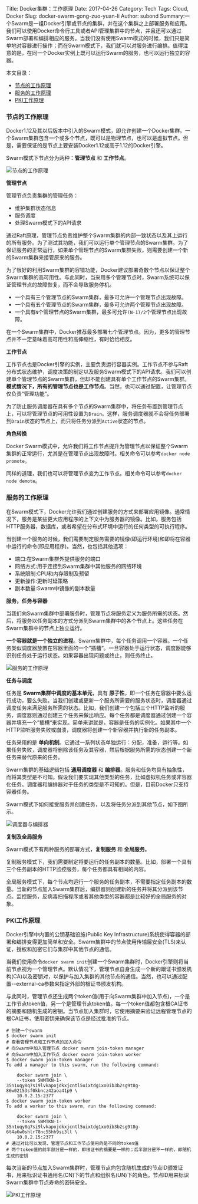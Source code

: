 Title: Docker集群：工作原理
Date: 2017-04-26
Category: Tech
Tags: Cloud, Docker
Slug: docker-swarm-gong-zuo-yuan-li
Author: subond
Summary:一个Swarm是一组Docker引擎或节点的集群，并在这个集群之上部署服务和应用。我们可以使用Docker命令行工具或者API管理集群中的节点，并且还可以通过Swarm部署和编排相应的服务。当我们没有使用Swarm模式的时候，我们只是简单地对容器进行操作；而在Swarm模式下，我们就可以对服务进行编排。值得注意的是，在同一个Docker实例上既可以运行Swarm的服务，也可以运行独立的容器。

本文目录：

+ [节点的工作原理](#节点的工作原理)
+ [服务的工作原理](#服务的工作原理)
+ [PKI工作原理](#PKI工作原理)


### 节点的工作原理

Docker1.12及其以后版本中引入的Swarm模式，即允许创建一个Docker集群。一个Swarm集群包含一个或多个节点，既可以是物理节点，也可以是虚拟节点。但是，需要保证的是节点上要安装Docker1.12或高于1.12的Docker引擎。

Swarm模式下节点分为两种：**管理节点** 和 **工作节点**。

![节点的工作原理](http://on64c9tla.bkt.clouddn.com/Comput/node_work.png)

**管理节点**

管理节点负责集群的管理任务：

+ 维护集群状态信息
+ 服务调度
+ 处理Swarm模式下的API请求

通过Raft原理，管理节点负责维护整个Swarm集群的内部一致状态以及其上运行的所有服务。为了测试其功能，我们可以运行单个管理节点的Swarm集群。为了保证服务的正常运行，如果单个管理节点的Swarm集群失败，则需要创建一个新的Swarm集群来接管原来的服务。

为了很好的利用Swarm集群的容错功能，Docker建议部署奇数个节点以保证整个Swarm集群的高可用性。与此同时，当采用多个管理节点时，Swarm系统可以保证管理节点的故障恢复，而不会导致服务停机。

+ 一个具有三个管理节点的Swarm集群，最多可允许一个管理节点出现故障。
+ 一个具有五个管理节点的Swarm集群，最多可允许两个管理节点出现故障。
+ 一个具有`N`个管理节点的Swarm集群，最多可允许`(N-1)/2`个管理节点出现故障。

在一个Swarm集群中，Docker推荐最多部署七个管理节点。因为，更多的管理节点并不一定意味着高可用性和高伸缩性，有时恰恰相反。

**工作节点**

工作节点也是Docker引擎的实例，主要负责运行容器实例。工作节点不参与Raft分布式状态维护，调度决策的制定以及服务Swarm模式下的API请求。我们可以创建单个管理节点的Swarm集群，但却不能创建具有单个工作节点的Swarm集群。**模式情况下，所有的管理节点也是工作节点**。当然，也可以通过配置，让管理节点仅负责“管理功能”。

为了防止服务调度器在具有多个节点的Swarm集群中，将任务布置到管理节点上，可以将管理节点的可用性设置为`Drain`。这样，服务调度器就不会将任务部署到`Drain`状态的节点上，而只将任务分派到`Active`状态的节点。

**角色转换**

Docker Swarm模式中，允许我们将工作节点提升为管理节点以保证整个Swarm集群的正常运行，尤其是在管理节点出现故障时。相关命令可以参考`docker node promote`。

同样的道理，我们也可以将管理节点变为工作节点。相关命令可以参考`docker node demote`。

### 服务的工作原理

在Swarm模式下，Docker允许我们通过创建服务的方式来部署应用镜像。通常情况下，服务是某些更大应用程序的上下文中为服务器的镜像。比如，服务包括HTTP服务器，数据库，或者希望在分布式环境中运行的任何类型的可执行程序。

当创建一个服务的时候，我们需要制定服务需要的镜像(即运行环境)和即将在容器中运行的命令(即应用程序)。当然，也包括其他选项：

+ 端口:在Swarm集群外提供服务的端口
+ 网络方式:用于连接到Swarm集群中其他服务的网络环境
+ 系统限制:CPU和内存限制及预留
+ 更新操作:更新时延策略
+ 副本数量:Swarm中镜像的副本数量

**服务，任务与容器**

当我们向Swarm集群中部署服务时，管理节点将服务定义为服务所需的状态。然后，将服务以任务副本的方式分派到Swarm集群中的各个节点上。这些任务在Swarm集群中的节点上独立运行。

**一个容器就是一个独立的进程**。Swarm集群中，每个任务调用一个容器。一个任务类似调度器放置在容器里面的一个”插槽“。一旦容器处于运行状态，调度器能够识别任务处于运行状态。如果容器出现问题或终止，则任务终止。

![服务的工作原理](http://on64c9tla.bkt.clouddn.com/Comput/service_work.png)

**任务与调度**

任务是 **Swarm集群中调度的基本单元**，具有 **原子性**，即一个任务在容器中要么运行成功，要么失败。当我们创建或更新一个服务所需要的服务状态时，调度器通过调度任务来满足服务所需的状态。比如，我们创建一个包括三个HTTP监听的服务，调度器则通过创建三个任务来做出响应。每个任务都是调度器通过创建一个容器并填充一个”插槽“来实现。简单来讲就是，容器是任务的实例化。如果其中一个HTTP监听服务失败或崩溃，调度器将创建一个新容器并执行新的任务副本。

任务采用的是 **单向机制**。它通过一系列状态单独运行：分配，准备，运行等。如果任务失败，调度器将删除该任务及其容器，然后根据服务所需的状态创建一个新任务来替代原来的任务。

Swarm集群的基础逻辑包括 **通用调度器** 和 **编排器**。服务和任务均具有抽象性，而将其类型是不可知。假设我们要实现其他类型的任务，比如虚拟机任务或非容器化任务。调度器和编排器对于任务的类型是不可知的。但是，目前Docker只支持容器任务。

Swarm模式下如何接受服务并创建任务，以及将任务分派到其他节点，如下图所示。

![调度器与编排器](http://on64c9tla.bkt.clouddn.com/Comput/scheduler.png)

**复制及全局服务**

Swarm模式下有两种服务的部署方式，**复制服务** 和 **全局服务**。

复制服务模式下，我们需要制定将要运行的任务副本的数量。比如，部署一个具有三个任务副本的HTTP监控服务，每个任务都具有相同的内容。

全局服务模式下，每个节点均运行一个服务的任务副本，不需要指定任务副本的数量。当新的节点加入Swarm集群后，编排器则创建新的任务并将其分派到该节点。监控服务，反病毒扫描程序或者其他类型的容器都是比较好的全局服务的对象。

### PKI工作原理

Docker引擎中内置的公钥基础设施(Public Key Infrastructure)系统使得容器的部署和编排变得更加简单和安全。Swarm集群中的节点使用传输层安全(TLS)来认证，授权和加密它们与集群中其他节点的通信。

当我们使用命令`docker swarm init`创建一个Swarm集群时，Docker引擎则将当前节点视为一个管理节点。默认情况下，管理节点自身生成一个新的跟证书颁发机构(CA)以及密钥对，以保护与加入集群的其他节点的通信。当然，也可以通过配置--external-ca参数来指定外部的根证书颁发机构。

与此同时，管理节点还生成两个token值(用于向Swarm集群中加入节点)，一个是工作节点token值，另一个是管理节点token值。每一个token值都包含根CA证书的摘要和随机生成的密钥。当节点加入集群时，它使用摘要来验证远程管理节点的根CA证书，使用密钥来确保该节点是经过批准的节点。

```
# 创建一个swarm
$ docker swarm init
# 查看管理节点和工作节点的加入命令
# 向Swarm中加入管理节点 docker swarm join-token manager
# 向Swarm中加入工作节点 docker swarm join-token worker
$ docker swarm join-token manager
To add a manager to this swarm, run the following command:

    docker swarm join \
    --token SWMTKN-1-35n1uqy8q7si9lvkapojdkxjcntl5uixtdg1xo0ib3b2sg9t8g-86w02153sf0kbncz42aoa41p9 \
    10.0.2.15:2377
$ docker swarm join-token worker
To add a worker to this swarm, run the following command:

    docker swarm join \
    --token SWMTKN-1-35n1uqy8q7si9lvkapojdkxjcntl5uixtdg1xo0ib3b2sg9t8g-6t4a6w0shlr78nc55hh9si3ll \
    10.0.2.15:2377
# 通过对比可以发现，管理节点和工作节点使用的是不同的token值
# 两个token值的前半部分是一样的，即根证书的摘要是一样的；后半部分是不一样的，即随机生成的密钥
```

每次当新的节点加入Swarm集群时，管理节点向包含随机生成的节点ID颁发证书，用来标识证书通用名(CN)下的节点和组织名(UN)下的角色。节点ID用来标识Swarm集群中节点寿命的密码安全。

![PKI工作原理](http://on64c9tla.bkt.clouddn.com/Comput/PKI.png)
